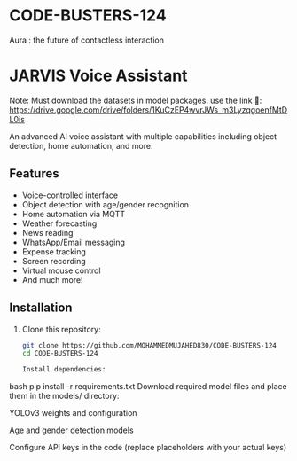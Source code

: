 # CODE-BUSTERS-124
Aura : the future of contactless interaction
# JARVIS Voice Assistant
Note: Must download the datasets in model packages.
use the link 🔗: https://drive.google.com/drive/folders/1KuCzEP4wvrJWs_m3LyzqgoenfMtDL0is

An advanced AI voice assistant with multiple capabilities including object detection, home automation, and more.

## Features

- Voice-controlled interface
- Object detection with age/gender recognition
- Home automation via MQTT
- Weather forecasting
- News reading
- WhatsApp/Email messaging
- Expense tracking
- Screen recording
- Virtual mouse control
- And much more!

## Installation

1. Clone this repository:
   ```bash
   git clone https://github.com/MOHAMMEDMUJAHED830/CODE-BUSTERS-124
   cd CODE-BUSTERS-124

   Install dependencies:

bash
pip install -r requirements.txt
Download required model files and place them in the models/ directory:

YOLOv3 weights and configuration

Age and gender detection models

Configure API keys in the code (replace placeholders with your actual keys)
